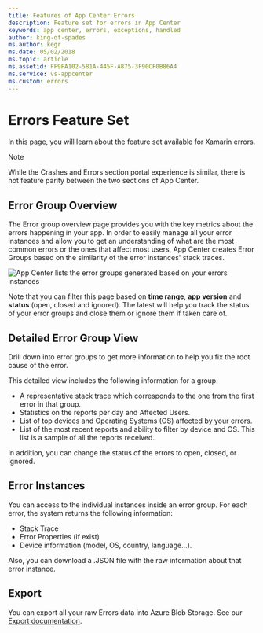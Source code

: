 ```yaml
---
title: Features of App Center Errors
description: Feature set for errors in App Center
keywords: app center, errors, exceptions, handled
author: king-of-spades
ms.author: kegr
ms.date: 05/02/2018
ms.topic: article
ms.assetid: FF9FA102-581A-445F-A875-3F90CF0B86A4
ms.service: vs-appcenter
ms.custom: errors
---
```

# Errors Feature Set
In this page, you will learn about the feature set available for Xamarin errors.

> [!NOTE]
> While the Crashes and Errors section portal experience is similar, there is not feature parity between the two sections of App Center.


## Error Group Overview
The Error group overview page provides you with the key metrics about the errors happening in your app. In order to easily manage all your error instances and allow you to get an understanding of what are the most common errors or the ones that affect most users, App Center creates Error Groups based on the similarity of the error instances' stack traces.

![App Center lists the error groups generated based on your errors instances](~/errors/images/groupsoverview.png)

Note that you can filter this page based on **time range**, **app version** and **status** (open, closed and ignored). The latest will help you track the status of your error groups and close them or ignore them if taken care of.

## Detailed Error Group View
Drill down into error groups to get more information to help you fix the root cause of the error.

This detailed view includes the following information for a group:
- A representative stack trace which corresponds to the one from the first error in that group.
- Statistics on the reports per day and Affected Users.
- List of top devices and Operating Systems (OS) affected by your errors.
- List of the most recent reports and ability to filter by device and OS. This list is a sample of all the reports received.

In addition, you can change the status of the errors to open, closed, or ignored.

## Error Instances
You can access to the individual instances inside an error group. For each error, the system returns the following information:
- Stack Trace
- Error Properties (if exist)
- Device information (model, OS, country, language...).

Also, you can download a .JSON file with the raw information about that error instance.

## Export
You can export all your raw Errors data into Azure Blob Storage. See our [Export documentation](~/analytics/export.md).
